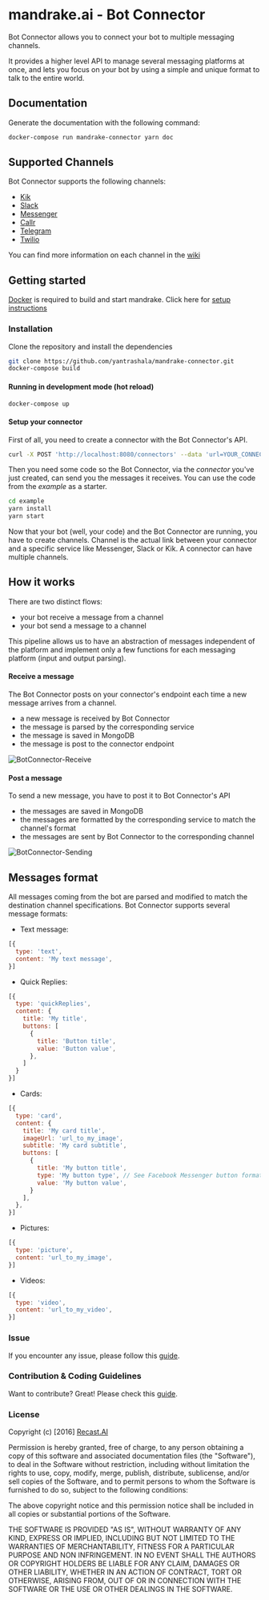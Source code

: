 # mandrake.ai - Bot Connector

Bot Connector allows you to connect your bot to multiple messaging channels.

It provides a higher level API to manage several messaging platforms at once, and lets you focus on your bot by using a simple and unique format to talk to the entire world.

## Documentation

Generate the documentation with the following command:
```bash
docker-compose run mandrake-connector yarn doc
```

## Supported Channels

Bot Connector supports the following channels:
* [Kik](https://github.com/RecastAI/bot-connector/wiki/Channel---Kik)
* [Slack](https://github.com/RecastAI/bot-connector/wiki/Channel---Slack)
* [Messenger](https://github.com/RecastAI/bot-connector/wiki/Channel---Messenger)
* [Callr](https://github.com/RecastAI/bot-connector/wiki/Channel-CALLR)
* [Telegram](https://github.com/RecastAI/bot-connector/wiki/Channel-Telegram)
* [Twilio](https://github.com/RecastAI/bot-connector/wiki/Channel-Twilio)

You can find more information on each channel in the [wiki](https://github.com/RecastAI/bot-connector/wiki)

## Getting started
[Docker](https://www.docker.com/) is required to build and start mandrake. Click here for [setup instructions](https://docs.docker.com/engine/installation/)

### Installation

Clone the repository and install the dependencies

```bash
git clone https://github.com/yantrashala/mandrake-connector.git
docker-compose build
```

#### Running in development mode (hot reload)

```bash
docker-compose up
```

#### Setup your connector

First of all, you need to create a connector with the Bot Connector's API.
```sh
curl -X POST 'http://localhost:8080/connectors' --data 'url=YOUR_CONNECTOR_ENDPOINT_URL'
```

Then you need some code so the Bot Connector, via the *connector* you've just created, can send you the messages it receives. You can use the code from the *example* as a starter.
```bash
cd example
yarn install
yarn start
```

Now that your bot (well, your code) and the Bot Connector are running, you have to create channels. Channel is the actual link between your connector and a specific service like Messenger, Slack or Kik. A connector can have multiple channels.

## How it works

There are two distinct flows:
* your bot receive a message from a channel
* your bot send a message to a channel

This pipeline allows us to have an abstraction of messages independent of the platform and implement only a few functions for each messaging platform (input and output parsing).

#### Receive a message

The Bot Connector posts on your connector's endpoint each time a new message arrives from a channel.
* a new message is received by Bot Connector
* the message is parsed by the corresponding service
* the message is saved in MongoDB
* the message is post to the connector endpoint

![BotConnector-Receive](https://cdn.recast.ai/bot-connector/flow-1.png)

#### Post a message

To send a new message, you have to post it to Bot Connector's API
* the messages are saved in MongoDB
* the messages are formatted by the corresponding service to match the channel's format
* the messages are sent by Bot Connector to the corresponding channel

![BotConnector-Sending](https://cdn.recast.ai/bot-connector/flow-2.png)

## Messages format

All messages coming from the bot are parsed and modified to match the destination channel specifications.
Bot Connector supports several message formats:

* Text message:

```javascript
[{
  type: 'text',
  content: 'My text message',
}]
```
* Quick Replies:

```javascript
[{
  type: 'quickReplies',
  content: {
    title: 'My title',
    buttons: [
      {
        title: 'Button title',
        value: 'Button value',
      },
    ]
  }
}]
```

* Cards:

```javascript
[{
  type: 'card',
  content: {
    title: 'My card title',
    imageUrl: 'url_to_my_image',
    subtitle: 'My card subtitle',
    buttons: [
      {
        title: 'My button title',
        type: 'My button type', // See Facebook Messenger button formats
        value: 'My button value',
      }
    ],
  },
}]
```

* Pictures:

```javascript
[{
  type: 'picture',
  content: 'url_to_my_image',
}]
```
* Videos:

```javascript
[{
  type: 'video',
  content: 'url_to_my_video',
}]
```

### Issue

If you encounter any issue, please follow this [guide](https://github.com/yantrashala/mandrake-connector/blob/master/ISSUE.md).

### Contribution & Coding Guidelines

Want to contribute? Great! Please check this [guide](https://github.com/yantrashala/mandrake-connector/blob/master/CONTRIBUTING.md).

### License

Copyright (c) [2016] [Recast.AI](https://recast.ai)

Permission is hereby granted, free of charge, to any person obtaining a copy of this software and associated documentation files (the "Software"), to deal in the Software without restriction, including without limitation the rights to use, copy, modify, merge, publish, distribute, sublicense, and/or sell copies of the Software, and to permit persons to whom the Software is furnished to do so, subject to the following conditions:

The above copyright notice and this permission notice shall be included in all copies or substantial portions of the Software.

THE SOFTWARE IS PROVIDED "AS IS", WITHOUT WARRANTY OF ANY KIND, EXPRESS OR IMPLIED, INCLUDING BUT NOT LIMITED TO THE WARRANTIES OF MERCHANTABILITY, FITNESS FOR A PARTICULAR PURPOSE AND NON INFRINGEMENT. IN NO EVENT SHALL THE AUTHORS OR COPYRIGHT HOLDERS BE LIABLE FOR ANY CLAIM, DAMAGES OR OTHER LIABILITY, WHETHER IN AN ACTION OF CONTRACT, TORT OR OTHERWISE, ARISING FROM, OUT OF OR IN CONNECTION WITH THE SOFTWARE OR THE USE OR OTHER DEALINGS IN THE SOFTWARE.
